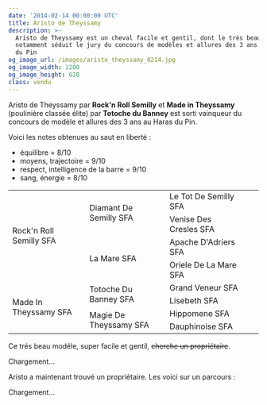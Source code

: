 ```yaml
---
date: '2014-02-14 00:00:00 UTC'
title: Aristo de Theyssamy
description: >-
  Aristo de Theyssamy est un cheval facile et gentil, dont le très beau modèle a
  notamment séduit le jury du concours de modèles et allures des 3 ans au Haras
  du Pin
og_image_url: /images/aristo_theyssamy_0214.jpg
og_image_width: 1200
og_image_height: 628
class: vendu
---
```


<div class="pure-u-1 pure-u-md-1-2 pure-u-lg-1-3">
  <p>Aristo de Theyssamy par <strong>Rock'n Roll Semilly</strong> et <strong>Made in Theyssamy</strong> (poulinière classée élite) par <strong>Totoche du Banney</strong> est sorti vainqueur du concours de modèle et allures des 3 ans au Haras du Pin.</p>
  <p>Voici les notes obtenues au saut en liberté :</p>
  <ul>
	  <li>équilibre = 8/10</li>
	  <li>moyens, trajectoire = 9/10</li>
	  <li>respect, intelligence de la barre = 9/10</li>
	  <li>sang, énergie = 8/10</li>
	</ul>
  <table class="genealogie">
  <tbody><tr><td rowspan="4" class="c-cell">Rock'n Roll Semilly SFA</td><td rowspan="2" class="c-cell">Diamant De Semilly SFA</td><td class="c-cell">Le Tot De Semilly SFA</td></tr><tr><td class="c-cell">Venise Des Cresles SFA</td><td></td><td></td></tr><tr><td rowspan="2" class="c-cell">La Mare SFA</td><td class="c-cell">Apache D'Adriers SFA</td><td></td></tr><tr><td class="c-cell">Oriele De La Mare SFA</td><td></td><td></td></tr><tr><td rowspan="4" class="c-cell">Made In Theyssamy SFA</td><td rowspan="2" class="c-cell">Totoche Du Banney SFA</td><td class="c-cell">Grand Veneur SFA</td></tr><tr><td class="c-cell">Lisebeth SFA</td><td></td><td></td></tr><tr><td rowspan="2" class="c-cell">Magie De Theyssamy SFA</td><td class="c-cell">Hippomene SFA</td><td></td></tr><tr><td class="c-cell">Dauphinoise SFA</td><td></td><td></td></tr></tbody>
	</table>
</div>

<div class="pure-u-1 pure-u-md-1-2 pure-u-lg-1-3">
  <p>Ce trés beau modéle, super facile et gentil, <del>cherche un propriétaire</del>.</p>
  <div class="lazyYT" data-youtube-id="Zy5WlFaFnmE" data-ratio="16:9">Chargement...</div>
</div>

<div class="pure-u-1 pure-u-md-1-2 pure-u-lg-1-3">
  <p>Aristo a maintenant trouvé un propriétaire. Les voici sur un parcours :</p>
  <div class="lazyYT" data-youtube-id="HABU99nPTNY" data-ratio="16:9">Chargement...</div>
</div>
